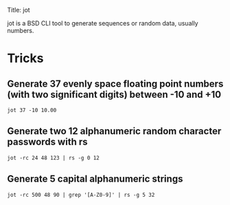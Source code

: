 Title: jot

jot is a BSD CLI tool to generate sequences or random data, usually numbers.

# Tricks

## Generate 37 evenly space floating point numbers (with two significant digits) between -10 and +10

```
jot 37 -10 10.00
```

## Generate two 12 alphanumeric random character passwords with rs

```
jot -rc 24 48 123 | rs -g 0 12
```

## Generate 5 capital alphanumeric strings

```
jot -rc 500 48 90 | grep '[A-Z0-9]' | rs -g 5 32
```
